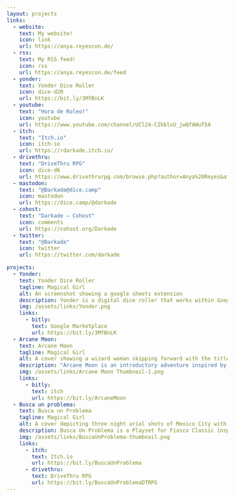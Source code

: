 ```yaml
---
layout: projects
links:
  - website:
    text: My website!
    icon: link
    url: https://anya.reyescon.de/
  - rss:
    text: My RSS feed!
    icon: rss
    url: https://anya.reyescon.de/feed
  - yonder:
    text: Yonder Dice Roller
    icon: dice-d20
    url: https://bit.ly/3MfBnLK
  - youtube:
    text: "Hora de Roleo!"
    icon: youtube
    url: https://www.youtube.com/channel/UCl24-CIkblvU_jwQfAWuT5A
  - itch:
    text: "Itch.io"
    icon: itch-io
    url: https://rdarkade.itch.io/
  - drivethru:
    text: "DriveThru RPG"
    icon: dice-d6
    url: https://www.drivethrurpg.com/browse.php?author=Anya%20Reyes&affiliate_id=435266
  - mastodon:
    text: "@Darkade@dice.camp"
    icon: mastodon
    url: https://dice.camp/@darkade
  - cohost:
    text: "Darkade – Cohost"
    icon: comments
    url: https://cohost.org/Darkade
  - twitter:
    text: "@Darkade"
    icon: twitter
    url: https://twitter.com/darkade

projects:
  - Yonder:
    text: Yonder Dice Roller
    tagline: Magical Girl
    alt: An screenshot showing a google sheets extension
    description: Yonder is a digital dice roller that works within Google® Sheets. If you use spreadsheets as character sheets this is the roller for you!
    img: /assets/links/Yonder.png
    links:
      - bitly:
        text: Google Marketplace
        url: https://bit.ly/3MfBnLK
  - Arcane Moon:
    text: Arcane Moon
    tagline: Magical Girl
    alt: A cover showing a wizard woman skipping forward with the title Arcane Moon
    description: "Arcane Moon is an introductory adventure inspired by 90s Magical Girl anime. It's a story of love, friendship, treason and big villains!"
    img: /assets/links/Arcane Moon Thumbnail-1.png
    links:
      - bitly:
        text: itch
        url: https://bit.ly/ArcaneMoon
  - Busca un problema:
    text: Busca un Problema
    tagline: Magical Girl
    alt: A cover depicting three night arial shots of Mexico City with the title Busca un Problema
    description: Busca Un Problema is a Playset for Fiasco Classic inspired by 2000s Mexican dark comedies, like Matando Cabos, Nicotina and Rudo y Cursi.
    img: /assets/links/BuscaUnProblema-thumbnail.png
    links:
      - itch:
        text: Itch.io
        url: https://bit.ly/BuscaUnProblema
      - drivethru:
        text: DriveThru RPG
        url: https://bit.ly/BuscaUnProblemaDTRPG
---
```

<!--
- Character Keepers:
  text: Character Keepers
  tagline: Google spreadsheets
  alt: A screenshot of an spreadsheet character sheet for a ttrpg
  description: lorem ipsum
  img: abc
  links:
    - bitly:
      text: itch
      url: https://bit.ly/3MfBnLK -->
